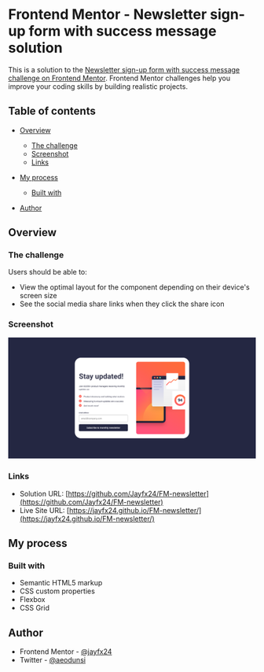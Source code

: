 # Frontend Mentor - Newsletter sign-up form with success message solution

This is a solution to the [Newsletter sign-up form with success message challenge on Frontend Mentor](https://www.frontendmentor.io/challenges/newsletter-signup-form-with-success-message-3FC1AZbNrv). Frontend Mentor challenges help you improve your coding skills by building realistic projects. 

## Table of contents

- [Overview](#overview)
  - [The challenge](#the-challenge)
  - [Screenshot](#screenshot)
  - [Links](#links)
- [My process](#my-process)
  - [Built with](#built-with)

- [Author](#author)



## Overview

### The challenge

Users should be able to:

- View the optimal layout for the component depending on their device's screen size
- See the social media share links when they click the share icon

### Screenshot

![](./image.png)


### Links

- Solution URL: [https://github.com/Jayfx24/FM-newsletter](https://github.com/Jayfx24/FM-newsletter)
- Live Site URL: [https://jayfx24.github.io/FM-newsletter/](https://jayfx24.github.io/FM-newsletter/)

## My process

### Built with

- Semantic HTML5 markup
- CSS custom properties
- Flexbox
- CSS Grid



## Author
- Frontend Mentor - [@jayfx24](https://www.frontendmentor.io/profile/jayfx24)
- Twitter - [@aeodunsi](https://www.twitter.com/aeodunsi)

